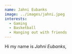 ```yaml
---
name: Jahni Eubanks
image: ../images/jahni.jpeg
interests: 
  - Gaming
  - Basketball 
  - Hanging out with friends
---
```




Hi my name is *Jahni Eubanks*, 